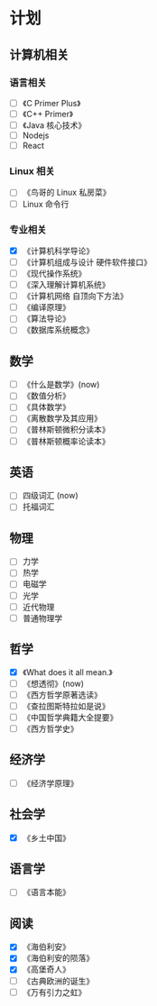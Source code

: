 # 计划

## 计算机相关
### 语言相关
- [ ] 《C Primer Plus》
- [ ] 《C++ Primer》
- [ ] 《Java 核心技术》
- [ ] Nodejs
- [ ] React
### Linux 相关
- [ ] 《鸟哥的 Linux 私房菜》
- [ ] Linux 命令行
### 专业相关
- [x] 《计算机科学导论》
- [ ] 《计算机组成与设计 硬件软件接口》
- [ ] 《现代操作系统》
- [ ] 《深入理解计算机系统》
- [ ] 《计算机网络 自顶向下方法》
- [ ] 《编译原理》
- [ ] 《算法导论》
- [ ] 《数据库系统概念》

## 数学
- [ ] 《什么是数学》(now)
- [ ] 《数值分析》
- [ ] 《具体数学》
- [ ] 《离散数学及其应用》
- [ ] 《普林斯顿微积分读本》
- [ ] 《普林斯顿概率论读本》

## 英语
- [ ] 四级词汇 (now)
- [ ] 托福词汇

## 物理
- [ ] 力学
- [ ] 热学
- [ ] 电磁学
- [ ] 光学
- [ ] 近代物理
- [ ] 普通物理学

## 哲学
- [x] 《What does it all mean.》
- [ ] 《想透彻》(now)
- [ ] 《西方哲学原著选读》
- [ ] 《查拉图斯特拉如是说》
- [ ] 《中国哲学典籍大全提要》
- [ ] 《西方哲学史》

## 经济学
- [ ] 《经济学原理》

## 社会学
- [x] 《乡土中国》

## 语言学
- [ ] 《语言本能》

## 阅读
- [x] 《海伯利安》
- [x] 《海伯利安的陨落》
- [x] 《高堡奇人》
- [ ] 《古典欧洲的诞生》
- [ ] 《万有引力之虹》